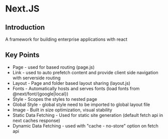 # Next.JS

## Introduction

A framework for building enterprise applications with react

## Key Points

- Page - used for based routing (page.js)
- Link - used to auto prefetch content and provide client side navigation with serverside routing
- Layout - Page and folder based layout sharing (layout.js)
- Fonts - Automatically hosts and serves fonts (load fonts from @next/font/{google|local})
- Style - Scopes the styles to nested page
- Global Style - global style need to be imported to global layout file
- Image - Built in size optimization, visual stability
- Static Data Fetching - Used for static site generation
  (default fetch api in next caches response)
- Dynamic Data Fetching - used with "cache - no-store" option on fetch api
